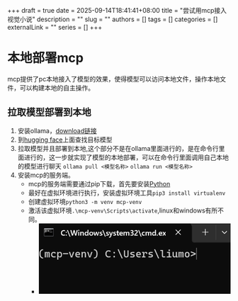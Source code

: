 +++ 
draft = true
date = 2025-09-14T18:41:41+08:00
title = "尝试用mcp接入视觉小说"
description = ""
slug = ""
authors = []
tags = []
categories = []
externalLink = ""
series = []
+++
# 本地部署mcp
mcp提供了pc本地接入了模型的效果，使得模型可以访问本地文件，操作本地文件，可以构建本地的自主操作。
## 拉取模型部署到本地
1. 安装ollama，[download链接](https://ollama.com/download/windows)
2. 到[hugging face](https://huggingface.co/models)上面查找目标模型
3. 拉取模型并且部署到本地,这个部分不是在ollama里面进行的，是在命令行里面进行的，这一步就实现了模型的本地部署，可以在命令行里面调用自己本地的模型进行聊天
   `ollama pull <模型名称>` `ollama run <模型名称>`
4. 安装mcp的服务端。
   - mcp的服务端需要通过pip下载，首先要安装[Python](https://www.python.org/downloads/)
   - 最好在虚拟环境进行执行，安装虚拟环境工具`pip3 install virtualenv`
   - 创建虚拟环境`python3 -m venv mcp-venv`
   - 激活该虚拟环境`.\mcp-venv\Scripts\activate`,linux和windows有所不同。
     - ![激活后的界面](content/posts/website/image_import_ai/0DF132FD6EF89B2847BC9B5516AF9C16.png)
  